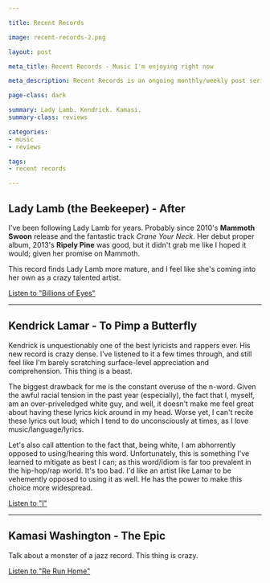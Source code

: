 ```yaml
---

title: Recent Records

image: recent-records-2.png

layout: post

meta_title: Recent Records - Music I'm enjoying right now

meta_description: Recent Records is an ongoing monthly/weekly post series about albums I'm digging.

page-class: dark

summary: Lady Lamb. Kendrick. Kamasi.
summary-class: reviews

categories:
- music
- reviews

tags:
- recent records

---
```

## Lady Lamb (the Beekeeper) - After

I've been following Lady Lamb for years. Probably since 2010's **Mammoth Swoon** release and the fantastic track _Crane Your Neck_. Her debut proper album, 2013's **Ripely Pine** was good, but it didn't grab me like I hoped it would; given her promise on Mammoth.

This record finds Lady Lamb more mature, and I feel like she's coming into her own as a crazy talented artist.

[Listen to "Billions of Eyes"](https://soundcloud.com/ladylambjams/billions-of-eyes)


* * *

## Kendrick Lamar - To Pimp a Butterfly

Kendrick is unquestionably one of the best lyricists and rappers ever. His new record is crazy dense. I've listened to it a few times through, and still feel like I'm barely scratching surface-level appreciation and comprehension. This thing is a beast.

The biggest drawback for me is the constant overuse of the n-word. Given the awful racial tension in the past year (especially), the fact that I, myself, am an over-priveledged white guy, and well, it doesn't make me feel great about having these lyrics kick around in my head. Worse yet, I can't recite these lyrics out loud; which I tend to do unconsciously at times, as I love music/language/lyrics.

Let's also call attention to the fact that, being white, I am abhorrently opposed to using/hearing this word. Unfortunately, this is something I've learned to mitigate as best I can; as this word/idiom is far too prevalent in the hip-hop/rap world. It's too bad. I'd like an artist like Lamar to be vehemently opposed to using it as well. He has the power to make this choice more widespread.

[Listen to "I"](https://www.youtube.com/watch?v=8aShfolR6w8)


* * *

## Kamasi Washington - The Epic

Talk about a monster of a jazz record. This thing is crazy.

[Listen to "Re Run Home"](https://soundcloud.com/brainfeeder/kamasi-washington-re-run-home)
